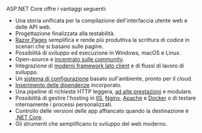 ASP.NET Core offre i vantaggi seguenti:

* Una storia unificata per la compilazione dell'interfaccia utente web e delle API web.
* Progettazione finalizzata alla testabilità.
* [Razor Pages](xref:razor-pages/index) semplifica e rende più produttiva la scrittura di codice in scenari che si basano sulle pagine.
* Possibilità di sviluppo ed esecuzione in Windows, macOS e Linux.
* Open-source e [incentrato sulle community](https://live.asp.net/).
* Integrazione di [moderni framework lato client](xref:razor-components/index) e di flussi di lavoro di sviluppo.
* Un [sistema di configurazione](xref:fundamentals/configuration/index) basato sull'ambiente, pronto per il cloud.
* [Inserimento delle dipendenze](xref:fundamentals/dependency-injection) incorporato.
* Una pipeline di richieste HTTP leggera, [ad alte prestazioni](https://github.com/aspnet/benchmarks) e modulare.
* Possibilità di gestire l'hosting in [IIS](xref:host-and-deploy/iis/index), [Nginx](xref:host-and-deploy/linux-nginx), [Apache](xref:host-and-deploy/linux-apache) e [Docker](xref:host-and-deploy/docker/index) o di testare internamente i processi personalizzati.
* Controllo delle versioni delle app affiancato quando la destinazione è [.NET Core](/dotnet/articles/standard/choosing-core-framework-server).
* Gli strumenti che semplificano lo sviluppo del web moderno.
